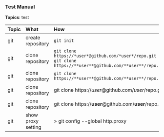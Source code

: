 ### Test Manual

**Topics**: test

Topic | What | How
:---|:---|:---
git | create repository | `git init`
git | clone repository | `git clone https://*user*@github.com/*user*/repo.git` <br> `git clone https://**user**@github.com/**user**/repo.git`
git | clone repository | `git clone https://**user**@github.com/**user**/repo.git`
git | clone repository | git clone https://*user*@github.com/*user*/repo.git
git | clone repository | git clone https://**user**@github.com/**user**/repo.git
git | show proxy setting | > git config --global http.proxy

